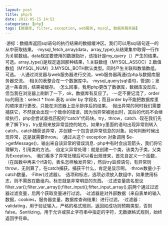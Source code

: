 ```yaml
---
layout: post
title: php/5
date: 2012-05-15 14:52
categories: [php]
tags: [数据库, filter, exception, web服务, mysql, 数据库服务器]
---
```

·游标：数据库返回sql语句的执行结果的数据缓冲区。我们可以用sql语句逐一的从中获取结果。
·mysql_fetch_array(data，array_type);从结果集中取得一行作为关联数组。data规定要使用的数据指针，该指针是my_query（）产生的结果。可选。array_type()是规定返回那种结果，1.关联数组（MYSQL_ASSOC）2.数值数组（MYSQL_NUM）3.MYSQL_BOTH默认类型。同时产生关联和数值数组。可选。
·人通过浏览器与web服务器进行交流，web服务器再通过php与数据库服务器交流。
·相关的表整合在一个数据库中。
·mysql_query(sql语句，管道)；发送一条查询，结果被缓存。
·怎么回事，我用php更改了数据库，数据库没反应，但当我在浏览器上刷新了一下，ok，数据库有反应了。
·一定不要记混了，order by的用法：select * from 表名 order by 字段名；而且order by不能把数据库里的顺序进行更改，只能在浏览器上显示排序后的结果。
·抛出异常的同时我们需要捕获它，不然就会出现一个致命的错误，因为当异常被抛出时，其后的代码不会继续执行，php会尝试查找匹配的“catch”代码块。try，throw，catch.
·现在我们先来了解下try，try是用来放异常监控的地方。如果try里面的语句出现异常则转入catch，catch捕获该异常，并创建一个包含该异常信息的对象。如何判断时候出现异常，这是就需要throw。
·通过从这个 exception 对象调用 $e->getMessage()，输出来自该异常的错误消息.
·php中有时会出现箭头，我们将它理解为，引用类的方法。
·自定义异常处理：就是创建一个类，该类为子类，父类为Exception。
·我们看多了异常处理后可以看出规律来，首先自定义一个函数，（在函数中再来个if语句，表名怎样触发异常），然后try监控语句，有异常则throw，无则算了，在catch捕获。捕获干什么，肯定是显示啊。
·throw数量小于catch数量。
·Filter(过滤器)。
·选项和标志，选项必须放入数组中，如果使用标志，则不需放在数组内。标志就是非常明显的东西。
·过滤变量故名思议filter_var();filter_var_array();filter_input();fifter_input_array();前两个通过过滤器过滤变量，后两个获取变量进行过滤。
·过滤器是对外部数据（来自表单的输入数据，cookies，服务器变量，数据库查询结果）进行过滤。
·过滤器：validating，用于验证输入，严格的格式规则，返回如成功则预期类型，否则false。Sanitizing，用于允许或禁止字符串中指定的字符，无数据格式规则，始终返回字符串。
